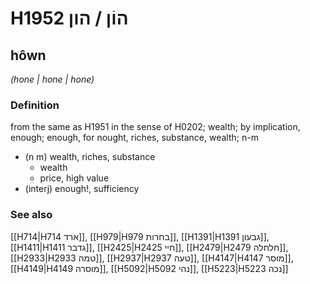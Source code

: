 # H1952 הוֹן / הון

## hôwn

_(hone | hone | hone)_

### Definition

from the same as H1951 in the sense of H0202; wealth; by implication, enough; enough, for nought, riches, substance, wealth; n-m

- (n m) wealth, riches, substance
  - wealth
  - price, high value
- (interj) enough!, sufficiency

### See also

[[H714|H714 ארד]], [[H979|H979 בחרות]], [[H1391|H1391 גבעון]], [[H1411|H1411 גדבר]], [[H2425|H2425 חיי]], [[H2479|H2479 חלחלה]], [[H2933|H2933 טמה]], [[H2937|H2937 טעה]], [[H4147|H4147 מוסר]], [[H4149|H4149 מוסרה]], [[H5092|H5092 נהי]], [[H5223|H5223 נכה]]
